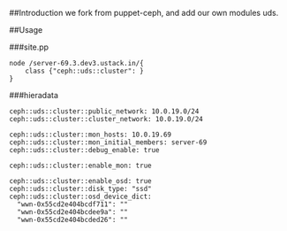 ##Introduction
 we fork from puppet-ceph, and add our own modules uds.


##Usage

###site.pp

	node /server-69.3.dev3.ustack.in/{
   		class {"ceph::uds::cluster": }
	}


###hieradata


	ceph::uds::cluster::public_network: 10.0.19.0/24
	ceph::uds::cluster::cluster_network: 10.0.19.0/24

	ceph::uds::cluster::mon_hosts: 10.0.19.69
	ceph::uds::cluster::mon_initial_members: server-69
	ceph::uds::cluster::debug_enable: true

	ceph::uds::cluster::enable_mon: true

	ceph::uds::cluster::enable_osd: true
	ceph::uds::cluster::disk_type: "ssd"
	ceph::uds::cluster::osd_device_dict:
	  "wwn-0x55cd2e404bcdf711": ""
	  "wwn-0x55cd2e404bcdee9a": ""
	  "wwn-0x55cd2e404bcded26": ""
